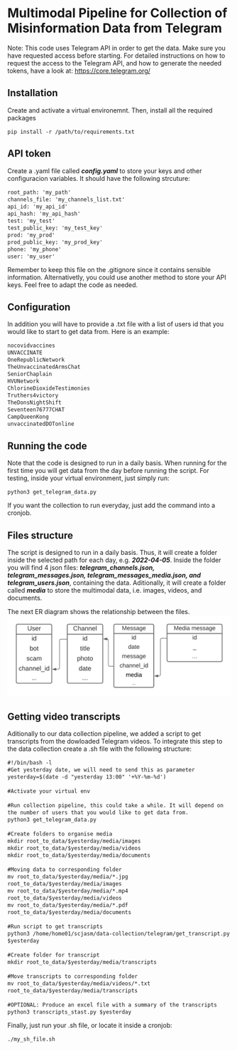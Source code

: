 # Multimodal Pipeline for Collection of Misinformation Data from Telegram

Note: This code uses Telegram API in order to get the data. Make sure you have requested access before starting. For detailed instructions on how to request the access to the Telegram API, and how to generate the needed tokens, have a look at: https://core.telegram.org/

## Installation 

Create and activate a virtual environemnt. Then, install all the required packages
 ```
 pip install -r /path/to/requirements.txt
```

## API token 
Create a .yaml file called ***config.yaml*** to store your keys and other configuracion variables. It should have the following strcuture: 

```
root_path: 'my_path'
channels_file: 'my_channels_list.txt'
api_id: 'my_api_id'
api_hash: 'my_api_hash'
test: 'my_test'
test_public_key: 'my_test_key'
prod: 'my_prod'
prod_public_key: 'my_prod_key'
phone: 'my_phone'
user: 'my_user'
```

Remember to keep this file on the .gitignore since it contains sensible information. Alternativetly, you could use another method to store your API keys. Feel free to adapt the code as needed.


## Configuration
In addition you will have to provide a .txt file with a list of users id that you would like to start to get data from. Here is an example:

```
nocovidvaccines
UNVACCINATE
OneRepublicNetwork
TheUnvaccinatedArmsChat
SeniorChaplain
HVUNetwork
ChlorineDioxideTestimonies
Truthers4victory
TheDonsNightShift
Seventeen76777CHAT
CampQueenKong
unvaccinatedDOTonline
```

## Running the code
Note that the code is designed to run in a daily basis. When running for the first time you will get data from the day before running the script. For testing, inside your virtual environment, just simply run:
```
python3 get_telegram_data.py
```

If you want the collection to run everyday, just add the command into a cronjob.

## Files structure
The script is designed to run in a daily basis. Thus, it will create a folder inside the selected path for each day, e.g. ***2022-04-05***. Inside the folder you will find 4 json files: ***telegram_channels.json, telegram_messages.json, telegram_messages_media.json, and telegram_users.json***, containing the data. Aditionally, it will create a folder called ***media*** to store the multimodal data, i.e. images, videos, and documents.

The next ER diagram shows the relationship between the files.
![Screenshot](telegram-er.png)

## Getting video transcripts

Aditionally to our data collection pipeline, we added a script to get transcripts from the dowloaded Telegram videos. To integrate this step to the data collection create a .sh file with the following structure:
```
#!/bin/bash -l
#Get yesterday date, we will need to send this as parameter
yesterday=$(date -d "yesterday 13:00" '+%Y-%m-%d')

#Activate your virtual env

#Run collection pipeline, this could take a while. It will depend on the number of users that you would like to get data from.
python3 get_telegram_data.py

#Create folders to organise media
mkdir root_to_data/$yesterday/media/images
mkdir root_to_data/$yesterday/media/videos
mkdir root_to_data/$yesterday/media/documents

#Moving data to corresponding folder
mv root_to_data/$yesterday/media/*.jpg root_to_data/$yesterday/media/images
mv root_to_data/$yesterday/media/*.mp4 root_to_data/$yesterday/media/videos
mv root_to_data/$yesterday/media/*.pdf root_to_data/$yesterday/media/documents

#Run script to get transcripts
python3 /home/home01/scjasm/data-collection/telegram/get_transcript.py $yesterday

#Create folder for transcript
mkdir root_to_data/$yesterday/media/transcripts

#Move transcripts to corresponding folder
mv root_to_data/$yesterday/media/videos/*.txt root_to_data/$yesterday/media/transcripts

#OPTIONAL: Produce an excel file with a summary of the transcripts
python3 transcripts_stast.py $yesterday
```

Finally, just run your .sh file, or locate it inside a cronjob:
```
./my_sh_file.sh
```